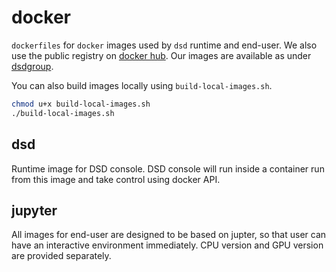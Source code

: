 # docker

`dockerfiles` for `docker` images used by `dsd` runtime and end-user.
We also use the public registry on [docker hub](http://hub.docker.com).
Our images are available as under [dsdgroup](https://hub.docker.com/u/dsdgroup/).

You can also build images locally using `build-local-images.sh`.
```bash
chmod u+x build-local-images.sh
./build-local-images.sh
```

## dsd

Runtime image for DSD console.
DSD console will run inside a container run from this image and take control using docker API.

## jupyter

All images for end-user are designed to be based on jupter, so that user can have an interactive environment immediately.
CPU version and GPU version are provided separately.

